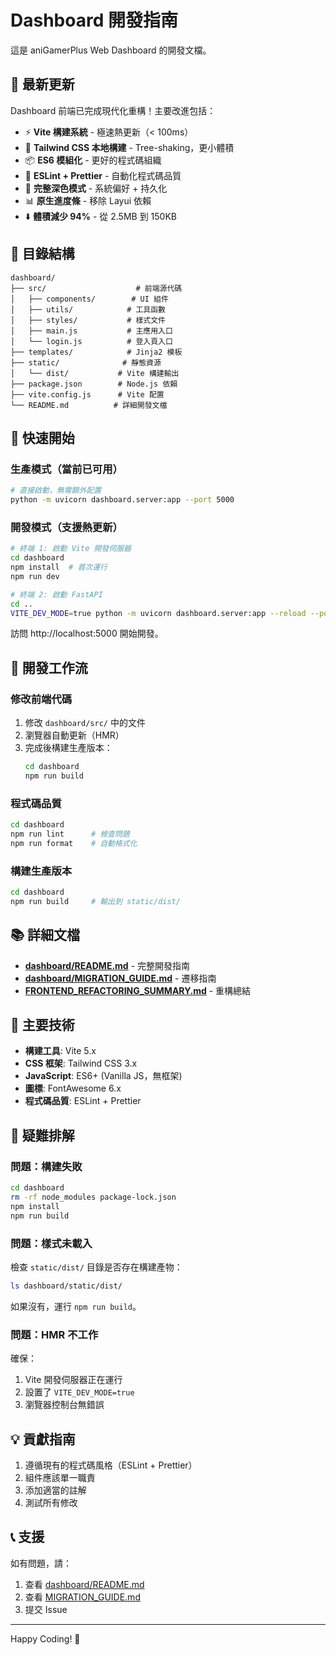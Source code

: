 # Dashboard 開發指南

這是 aniGamerPlus Web Dashboard 的開發文檔。

## 🎉 最新更新

Dashboard 前端已完成現代化重構！主要改進包括：

- ⚡ **Vite 構建系統** - 極速熱更新（< 100ms）
- 🎨 **Tailwind CSS 本地構建** - Tree-shaking，更小體積
- 📦 **ES6 模組化** - 更好的程式碼組織
- 🔧 **ESLint + Prettier** - 自動化程式碼品質
- 🌙 **完整深色模式** - 系統偏好 + 持久化
- 📊 **原生進度條** - 移除 Layui 依賴
- ⬇️ **體積減少 94%** - 從 2.5MB 到 150KB

## 📁 目錄結構

```
dashboard/
├── src/                    # 前端源代碼
│   ├── components/        # UI 組件
│   ├── utils/            # 工具函數
│   ├── styles/           # 樣式文件
│   ├── main.js           # 主應用入口
│   └── login.js          # 登入頁入口
├── templates/            # Jinja2 模板
├── static/              # 靜態資源
│   └── dist/           # Vite 構建輸出
├── package.json        # Node.js 依賴
├── vite.config.js      # Vite 配置
└── README.md          # 詳細開發文檔
```

## 🚀 快速開始

### 生產模式（當前已可用）

```bash
# 直接啟動，無需額外配置
python -m uvicorn dashboard.server:app --port 5000
```

### 開發模式（支援熱更新）

```bash
# 終端 1: 啟動 Vite 開發伺服器
cd dashboard
npm install  # 首次運行
npm run dev

# 終端 2: 啟動 FastAPI
cd ..
VITE_DEV_MODE=true python -m uvicorn dashboard.server:app --reload --port 5000
```

訪問 http://localhost:5000 開始開發。

## 🔨 開發工作流

### 修改前端代碼

1. 修改 `dashboard/src/` 中的文件
2. 瀏覽器自動更新（HMR）
3. 完成後構建生產版本：
   ```bash
   cd dashboard
   npm run build
   ```

### 程式碼品質

```bash
cd dashboard
npm run lint      # 檢查問題
npm run format    # 自動格式化
```

### 構建生產版本

```bash
cd dashboard
npm run build     # 輸出到 static/dist/
```

## 📚 詳細文檔

- **[dashboard/README.md](dashboard/README.md)** - 完整開發指南
- **[dashboard/MIGRATION_GUIDE.md](dashboard/MIGRATION_GUIDE.md)** - 遷移指南
- **[FRONTEND_REFACTORING_SUMMARY.md](FRONTEND_REFACTORING_SUMMARY.md)** - 重構總結

## 🎯 主要技術

- **構建工具**: Vite 5.x
- **CSS 框架**: Tailwind CSS 3.x
- **JavaScript**: ES6+ (Vanilla JS，無框架)
- **圖標**: FontAwesome 6.x
- **程式碼品質**: ESLint + Prettier

## 🐛 疑難排解

### 問題：構建失敗

```bash
cd dashboard
rm -rf node_modules package-lock.json
npm install
npm run build
```

### 問題：樣式未載入

檢查 `static/dist/` 目錄是否存在構建產物：
```bash
ls dashboard/static/dist/
```

如果沒有，運行 `npm run build`。

### 問題：HMR 不工作

確保：
1. Vite 開發伺服器正在運行
2. 設置了 `VITE_DEV_MODE=true`
3. 瀏覽器控制台無錯誤

## 💡 貢獻指南

1. 遵循現有的程式碼風格（ESLint + Prettier）
2. 組件應該單一職責
3. 添加適當的註解
4. 測試所有修改

## 📞 支援

如有問題，請：
1. 查看 [dashboard/README.md](dashboard/README.md)
2. 查看 [MIGRATION_GUIDE.md](dashboard/MIGRATION_GUIDE.md)
3. 提交 Issue

---

Happy Coding! 🎉
